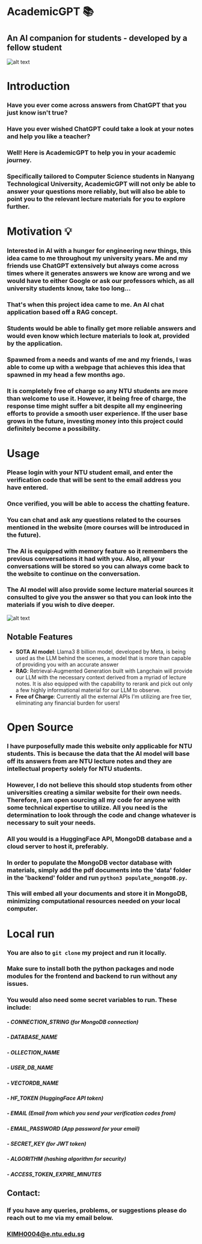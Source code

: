 # **AcademicGPT** 📚
## An AI companion for students - developed by a fellow student
![alt text](frontend/public/logo_img.png)

# Introduction 

### Have you ever come across answers from ChatGPT that you just know isn't true? 
### Have you ever wished ChatGPT could take a look at your notes and help you like a teacher?
### Well! Here is **AcademicGPT** to help you in your academic journey. 
### Specifically tailored to Computer Science students in Nanyang Technological University, AcademicGPT will not only be able to answer your questions more reliably, but will also be able to point you to the relevant lecture materials for you to explore further. 

# Motivation 💡

### Interested in AI with a hunger for engineering new things, this idea came to me throughout my university years. Me and my friends use ChatGPT extensively but always come across times where it generates answers we know are wrong and we would have to either Google or ask our professors which, as all university students know, take too long... 
### That's when this project idea came to me. An AI chat application based off a RAG concept. 
### Students would be able to finally get more reliable answers and would even know which lecture materials to look at, provided by the application. 
### Spawned from a needs and wants of me and my friends, I was able to come up with a webpage that achieves this idea that spawned in my head a few months ago. 
### It is completely free of charge so any NTU students are more than welcome to use it. However, it being free of charge, the response time might suffer a bit despite all my engineering efforts to provide a smooth user experience. If the user base grows in the future, investing money into this project could definitely become a possibility. 

# Usage

### Please login with your NTU student email, and enter the verification code that will be sent to the email address you have entered.
### Once verified, you will be able to access the chatting feature. 
### You can chat and ask any questions related to the courses mentioned in the website (more courses will be introduced in the future).
### The AI is equipped with memory feature so it remembers the previous conversations it had with you. Also, all your conversations will be stored so you can always come back to the website to continue on the conversation.
### The AI model will also provide some lecture material sources it consulted to give you the answer so that you can look into the materials if you wish to dive deeper.
![alt text](frontend/public/sources.png)

## Notable Features

- **SOTA AI model**: Llama3 8 billion model, developed by Meta, is being used as the LLM behind the scenes, a model that is more than capable of providing you with an accurate answer
- **RAG**: Retrieval-Augmented Generation built with Langchain will provide our LLM with the necessary context derived from a myriad of lecture notes. It is also equipped with the capability to rerank and pick out only a few highly informational material for our LLM to observe. 
- **Free of Charge**: Currently all the external APIs I'm utilizing are free tier, eliminating any financial burden for users!

# Open Source

### I have purposefully made this website only applicable for NTU students. This is because the data that the AI model will base off its answers from are NTU lecture notes and they are intellectual property solely for NTU students. 
### However, I do not believe this should stop students from other universities creating a similar website for their own needs. Therefore, I am **open sourcing** all my code for anyone with some technical expertise to utilize. All you need is the determination to look through the code and change whatever is necessary to suit your needs. 
### All you would is a HuggingFace API, MongoDB database and a cloud server to host it, preferably. 
### In order to populate the MongoDB vector database with materials, simply add the pdf documents into the 'data' folder in the 'backend' folder and run `python3 populate_mongoDB.py`.
### This will embed all your documents and store it in MongoDB, minimizing computational resources needed on your local computer.

# Local run

### You are also to `git clone` my project and run it locally.
### Make sure to install both the python packages and node modules for the frontend and backend to run without any issues. 
### You would also need some secret variables to run. These include:
##### - CONNECTION_STRING (for MongoDB connection)
##### - DATABASE_NAME 
##### - OLLECTION_NAME 
##### - USER_DB_NAME 
##### - VECTORDB_NAME
##### - HF_TOKEN (HuggingFace API token)
##### - EMAIL (Email from which you send your verification codes from)
##### - EMAIL_PASSWORD (App password for your email)
##### - SECRET_KEY (for JWT token)
##### - ALGORITHM (hashing algorithm for security)
##### - ACCESS_TOKEN_EXPIRE_MINUTES

## Contact:

### If you have any queries, problems, or suggestions please do reach out to me via my email below.
### KIMH0004@e.ntu.edu.sg